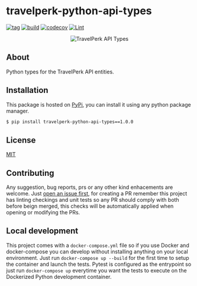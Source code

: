 # travelperk-python-api-types
[![tag](https://img.shields.io/github/tag/namelivia/travelperk-python-api-types.svg)](https://github.com/namelivia/travelperk-python-api-types/releases) [![build](https://github.com/namelivia/travelperk-python-api-types/actions/workflows/build.yml/badge.svg)](https://github.com/namelivia/travelperk-python-api-types/actions/workflows/build.yml) [![codecov](https://codecov.io/gh/namelivia/travelperk-python-api-types/branch/main/graph/badge.svg?token=NlsLE3qD4V)](https://codecov.io/gh/namelivia/travelperk-python-api-types)
 [![Lint](https://github.com/namelivia/travelperk-python-api-types/actions/workflows/black.yml/badge.svg)](https://github.com/namelivia/travelperk-python-api-types/actions/workflows/black.yml)

<p align="center">
  <img src="https://user-images.githubusercontent.com/1571416/118358121-b78de000-b57d-11eb-9987-f750ed530d83.png" alt="TravelPerk API Types" />
</p>

## About
Python types for the TravelPerk API entities.

## Installation

This package is hosted on [PyPi](https://pypi.org/project/travelperk-python-api-types), you can install it using any python package manager. 

```bash
$ pip install travelperk-python-api-types==1.0.0
```

## License

[MIT](LICENSE)

## Contributing
Any suggestion, bug reports, prs or any other kind enhacements are welcome. Just [open an issue first](https://github.com/namelivia/travelperk-python-api-types/issues/new), for creating a PR remember this project has linting checkings and unit tests so any PR should comply with both before beign merged, this checks will be automatically applied when opening or modifying the PRs.

## Local development

This project comes with a `docker-compose.yml` file so if you use Docker and docker-compose you can develop without installing anything on your local environment. Just run `docker-compose up --build` for the first time to setup the container and launch the tests. Pytest is configured as the entrypoint so just run `docker-compose up` everytime you want the tests to execute on the Dockerized Python development container.
